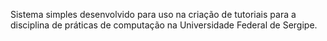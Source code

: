 Sistema simples desenvolvido para uso na criação de tutoriais para a disciplina de práticas de computação na Universidade Federal de Sergipe.

